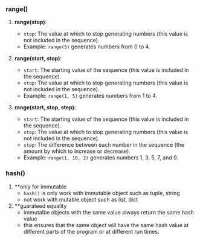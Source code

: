 
### range()

1. **range(stop)**:
    
    - `stop`: The value at which to stop generating numbers (this value is not included in the sequence).
    - Example: `range(5)` generates numbers from 0 to 4.
2. **range(start, stop)**:
    
    - `start`: The starting value of the sequence (this value is included in the sequence).
    - `stop`: The value at which to stop generating numbers (this value is not included in the sequence).
    - Example: `range(1, 5)` generates numbers from 1 to 4.
3. **range(start, stop, step)**:
    
    - `start`: The starting value of the sequence (this value is included in the sequence).
    - `stop`: The value at which to stop generating numbers (this value is not included in the sequence).
    - `step`: The difference between each number in the sequence (the amount by which to increase or decrease).
    - Example: `range(1, 10, 2)` generates numbers 1, 3, 5, 7, and 9.


### hash()

1. **only for immutable
	- `hash()` is only work with immutable object such as  tuple, string
	- not work with mutable object such as list, dict
2. **guarateed equality
	- immutalbe objects with the same value always return the same hash value
	- this ensures that the same object will have the same hash value at different parts of the program or at different run times. 